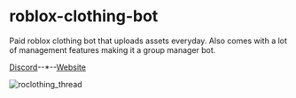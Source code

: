 # roblox-clothing-bot
Paid roblox clothing bot that uploads assets everyday. Also comes with a lot of management features making it a group manager bot.

[Discord](https://discord.gg/25SwvPQgqR)--*--[Website](https://roclothing.net)

![roclothing_thread](https://github.com/Wattville/roblox-clothing-bot/assets/85033762/3a414f0b-1b16-450b-9e27-b71547d064cf)
